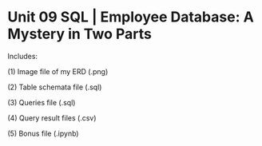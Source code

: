 # Unit 09 SQL | Employee Database: A Mystery in Two Parts

Includes: 

(1) Image file of my ERD (.png)

(2) Table schemata file (.sql)

(3) Queries file (.sql)

(4) Query result files (.csv)

(5) Bonus file (.ipynb)
